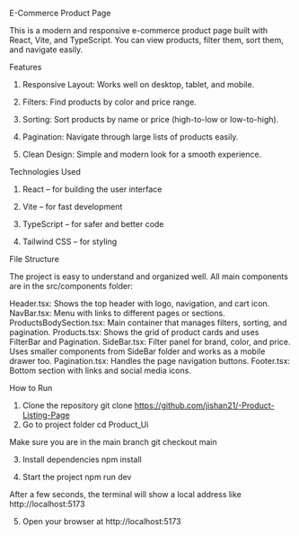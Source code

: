 E-Commerce Product Page

This is a modern and responsive e-commerce product page built with React, Vite, and TypeScript. You can view products, filter them, sort them, and navigate easily.

Features

1. Responsive Layout: Works well on desktop, tablet, and mobile.

2. Filters: Find products by color and price range.

3. Sorting: Sort products by name or price (high-to-low or low-to-high).

4. Pagination: Navigate through large lists of products easily.

5. Clean Design: Simple and modern look for a smooth experience.


Technologies Used

1. React – for building the user interface

2. Vite – for fast development

3. TypeScript – for safer and better code

4. Tailwind CSS – for styling



File Structure

The project is easy to understand and organized well. All main components are in the src/components folder:

Header.tsx: Shows the top header with logo, navigation, and cart icon.
NavBar.tsx: Menu with links to different pages or sections.
ProductsBodySection.tsx: Main container that manages filters, sorting, and pagination.
Products.tsx: Shows the grid of product cards and uses FilterBar and Pagination.
SideBar.tsx: Filter panel for brand, color, and price. Uses smaller components from SideBar folder and works as a mobile drawer too.
Pagination.tsx: Handles the page navigation buttons.
Footer.tsx: Bottom section with links and social media icons.


How to Run
1.	Clone the repository
    git clone  https://github.com/jishan21/-Product-Listing-Page
2.	Go to project folder
    cd Product_Ui

  Make sure you are in the main branch
  git checkout main

3.	Install dependencies
    npm install

4.	Start the project
    npm run dev

After a few seconds, the terminal will show a local address like
  http://localhost:5173

5.	Open your browser at http://localhost:5173

